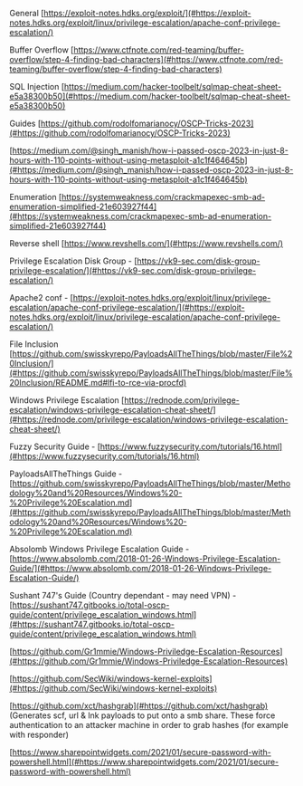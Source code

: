 General
[https://exploit-notes.hdks.org/exploit/](#https://exploit-notes.hdks.org/exploit/linux/privilege-escalation/apache-conf-privilege-escalation/)



Buffer Overflow
[https://www.ctfnote.com/red-teaming/buffer-overflow/step-4-finding-bad-characters](#https://www.ctfnote.com/red-teaming/buffer-overflow/step-4-finding-bad-characters)


SQL Injection
[https://medium.com/hacker-toolbelt/sqlmap-cheat-sheet-e5a38300b50](#https://medium.com/hacker-toolbelt/sqlmap-cheat-sheet-e5a38300b50)


Guides
[https://github.com/rodolfomarianocy/OSCP-Tricks-2023](#https://github.com/rodolfomarianocy/OSCP-Tricks-2023)

[https://medium.com/@singh_manish/how-i-passed-oscp-2023-in-just-8-hours-with-110-points-without-using-metasploit-a1c1f464645b](#https://medium.com/@singh_manish/how-i-passed-oscp-2023-in-just-8-hours-with-110-points-without-using-metasploit-a1c1f464645b)


Enumeration
[https://systemweakness.com/crackmapexec-smb-ad-enumeration-simplified-21e603927f44](#https://systemweakness.com/crackmapexec-smb-ad-enumeration-simplified-21e603927f44)


Reverse shell
[https://www.revshells.com/](#https://www.revshells.com/)


Privilege Escalation
Disk Group \- [https://vk9-sec.com/disk-group-privilege-escalation/](#https://vk9-sec.com/disk-group-privilege-escalation/)

Apache2 conf \- [https://exploit-notes.hdks.org/exploit/linux/privilege-escalation/apache-conf-privilege-escalation/](#https://exploit-notes.hdks.org/exploit/linux/privilege-escalation/apache-conf-privilege-escalation/)


File Inclusion
[https://github.com/swisskyrepo/PayloadsAllTheThings/blob/master/File%20Inclusion/](#https://github.com/swisskyrepo/PayloadsAllTheThings/blob/master/File%20Inclusion/README.md#lfi-to-rce-via-procfd)


Windows Privilege Escalation
[https://rednode.com/privilege-escalation/windows-privilege-escalation-cheat-sheet/](#https://rednode.com/privilege-escalation/windows-privilege-escalation-cheat-sheet/)


Fuzzy Security Guide \- [https://www.fuzzysecurity.com/tutorials/16.html](#https://www.fuzzysecurity.com/tutorials/16.html)


PayloadsAllTheThings Guide \- [https://github.com/swisskyrepo/PayloadsAllTheThings/blob/master/Methodology%20and%20Resources/Windows%20-%20Privilege%20Escalation.md](#https://github.com/swisskyrepo/PayloadsAllTheThings/blob/master/Methodology%20and%20Resources/Windows%20-%20Privilege%20Escalation.md)


Absolomb Windows Privilege Escalation Guide \- [https://www.absolomb.com/2018-01-26-Windows-Privilege-Escalation-Guide/](#https://www.absolomb.com/2018-01-26-Windows-Privilege-Escalation-Guide/)


Sushant 747's Guide \(Country dependant \- may need VPN\) \- [https://sushant747.gitbooks.io/total-oscp-guide/content/privilege_escalation_windows.html](#https://sushant747.gitbooks.io/total-oscp-guide/content/privilege_escalation_windows.html)


[https://github.com/Gr1mmie/Windows-Priviledge-Escalation-Resources](#https://github.com/Gr1mmie/Windows-Priviledge-Escalation-Resources)


[https://github.com/SecWiki/windows-kernel-exploits](#https://github.com/SecWiki/windows-kernel-exploits)


[https://github.com/xct/hashgrab](#https://github.com/xct/hashgrab)
\(Generates scf, url \& lnk payloads to put onto a smb share\. These force authentication to an attacker machine in order to grab hashes \(for example with responder\)

[https://www.sharepointwidgets.com/2021/01/secure-password-with-powershell.html](#https://www.sharepointwidgets.com/2021/01/secure-password-with-powershell.html)
